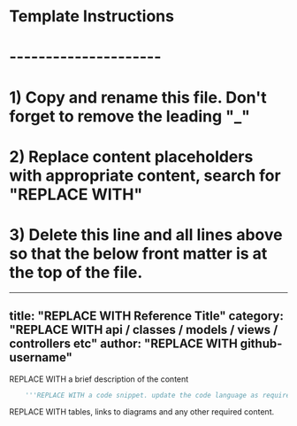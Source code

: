 # Template Instructions
# ---------------------
# 1) Copy and rename this file. Don't forget to remove the leading "_" 
# 2) Replace content placeholders with appropriate content, search for "REPLACE WITH"
# 3) Delete this line and all lines above so that the below front matter is at the top of the file.
---
title: "REPLACE WITH Reference Title"
category: "REPLACE WITH api / classes / models / views / controllers etc"
author: "REPLACE WITH github-username"
---

REPLACE WITH a brief description of the content 

```python
    '''REPLACE WITH a code snippet. update the code language as required.'''
```

REPLACE WITH tables, links to diagrams and any other required content. 
